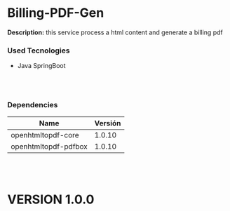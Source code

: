 # Billing-PDF-Gen
**Description:** this service process a html content and generate a billing pdf

### Used Tecnologies
- Java SpringBoot

<br><br>

### Dependencies
| Name                 | Versión |
|----------------------|---------|
| openhtmltopdf-core   | 1.0.10  |
| openhtmltopdf-pdfbox | 1.0.10  |

<br><br>

# VERSION 1.0.0
